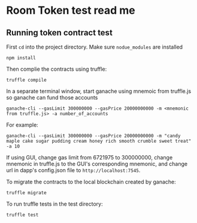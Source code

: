 # Room Token test read me

## Running token contract test

First `cd` into the project directory.  Make sure `nodue_modules` are installed

`npm install`

Then complie the contracts using truffle:

`truffle compile`

In a separate terminal window, start ganache using mnemoic from truffle.js so ganache can fund those accounts

`ganache-cli --gasLimit 300000000 --gasPrice 20000000000 -m <mnemonic from truffle.js> -a number_of_accounts`

For example:

`ganache-cli --gasLimit 300000000 --gasPrice 20000000000 -m "candy maple cake sugar pudding cream honey rich smooth crumble sweet treat" -a 10`


If using GUI, change gas limit from 6721975 to 300000000, change mnemonic in truffle.js to the GUI's corresponding mnemonic, and change url in dapp's config.json file to `http://localhost:7545`.

To migrate the contracts to the local blockchain created by ganache:

`truffle migrate`

To run truffle tests in the test directory:

`truffle test`  


